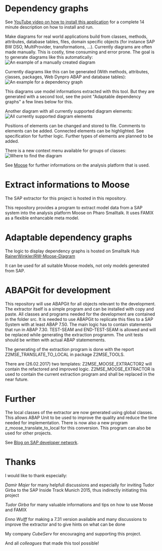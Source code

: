 # Dependency graphs

See [YouTube video on how to install this application](https://www.youtube.com/watch?v=_RMeqd5-ZQ4&t=95s) for a complete 14 minute description on how to install and run.

Make diagrams for real world applications build from classes, methods, attributes, database tables, files, domain specific objects (for instance SAP BW DSO, MultiProvider, transformations, ...). Currently diagrams are often made manually. This is costly, time consuming and error prone. The goal is to generate diagrams like this automatically:
![An example of a manually created diagram](https://github.com/RainerWinkler/Moose-FAMIX-SAP-Extractor/blob/master/wiki_pictures/DemoApplication2.png)

Currently diagrams like this can be generated (With methods, attributes, classes, packages, Web Dynpro ABAP and database tables):
![An example for a dependency graph](https://raw.githubusercontent.com/RainerWinkler/Moose-FAMIX-SAP-Extractor/master/wiki_pictures/SAP_Extractor_dependency_all.png)

This diagrams use model informations extracted with this tool. But they are generated with a second tool, see the point "Adaptable dependency graphs" a few lines below for this.

Another diagram with all currently supported diagram elements: ![All currently supported diagram elements](https://raw.githubusercontent.com/RainerWinkler/Moose-FAMIX-SAP-Extractor/master/wiki_pictures/All%20features%2018%20December%202016.png)

Positions of elements can be changed and stored to file. Comments to elements can be added. Connected elements can be highlighted. See specification for further logic. Further types of elements are planned to be added.

There is a new context menu available for groups of classes: ![Where to find the diagram](https://raw.githubusercontent.com/RainerWinkler/Moose-FAMIX-SAP-Extractor/master/wiki_pictures/WhereToFindInMenu.png)

See [Moose](http://www.moosetechnology.org/) for further informations on the analysis platform that is used.

# Extract informations to Moose

The SAP extractor for this project is hosted in this repository.

This repository provides a program to extract model data from a SAP system into the analysis platform Moose on Pharo Smalltalk. It uses FAMIX as a flexible enhancable meta model.

# Adaptable dependency graphs

The logic to display dependency graphs is hosted on Smalltalk Hub [RainerWinkler/RW-Moose-Diagram](http://www.smalltalkhub.com/#!/~RainerWinkler/RW-Moose-Diagram)

It can be used for all suitable Moose models, not only models generated from SAP.

# ABAPGit for development

This repository will use ABAPGit for all objects relevant to the development. The extractor itself is a simple program and can be installed with copy and paste. All classes and programs needed for the development are contained in the folder src. It is needed to use ABAPGit to replicate this files to a SAP System with at least ABAP 7.50. The main logic has to contain statements that run in ABAP 7.30. TEST-SEAM and END-TEST-SEAM is allowed and will be replaced while generating the extraction programm. The unit tests should be written with actual ABAP statemements.

The generating of the extraction program is done with the report Z2MSE_TRANSLATE_TO_LOCAL in package Z2MSE_TOOLS. 

There are (26.02.2017) two templates: Z2MSE_MOOSE_EXTRACTOR2 will contain the refactored and improved logic. Z2MSE_MOOSE_EXTRACTOR is used to contain the current extraction program and shall be replaced in the near future.

# Further

The local classes of the extractor are now generated using global classes. This allows ABAP Unit to be used to improve the quality and reduce the time needed for implementation. There is now also a new program z_moose_translate_to_local for this conversion. This program can also be used for other projects.

See [Blog on SAP developer network](https://scn.sap.com/community/abap/custom-code-management/blog/2016/03/13/solving-sap-problems-without-reading-code--extract-a-famix-model-to-moose).

# Thanks

I would like to thank especially:

*Damir Majer* for many helpfull discussions and especially for inviting Tudor Girba to the SAP Inside Track Munich 2015, thus indirectly initiating this project

*Tudor Girba* for many valuable informations and tips on how to use Moose and FAMIX

*Enno Wulff* for making a 7.31 version available and many discussions to improve the extractor and to give hints on what can be done

My company *CubeServ* for encouraging and supporting this project.

And all *colleagues* that made this tool possible!
